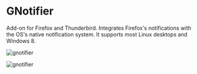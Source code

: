GNotifier
=========

Add-on for Firefox and Thunderbird. Integrates Firefox's notifications with the 
OS's native notification system. It supports most 
Linux desktops and Windows 8.

![gnotifier](https://raw.github.com/mkiol/GNotifier/master/gnome2.png)

![gnotifier](https://raw.github.com/mkiol/GNotifier/master/win8.png)

